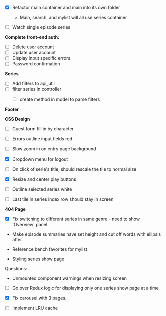 - [X] Refactor main container and main into its own folder
  - Main, search, and mylist will all use series container

- [ ] Watch single episode series

**Complete front-end auth:**
- [ ] Delete user account
- [ ] Update user account
- [ ] Display input specific errors.
- [ ] Password confirmation

**Series**
- [ ] Add filters to api_util
- [ ] filter series in controller
  - [ ] create method in model to parse filters


**Footer**

**CSS Design**
- [ ] Guest form fill in by character
- [ ] Errors outline input fields red
- [ ] Slow zoom in on entry page background
- [X] Dropdown menu for logout
- [ ] On click of serie's title, should rescale the tile to normal size
- [X] Resize and center play buttons
- [ ] Outline selected series white
- [ ] Last tile in series index row should stay in screen


**404 Page**

- [X] Fix switching to different series in same genre - need to show 'Overview' panel

- Make episode summaries have set height and cut off words with ellipsis after.

- Reference bench favorites for mylist

- Styling series show page

Questions:
- Unmounted component warnings when resizing screen

- [ ] Go over Redux logic for displaying only one series show page at a time


- [x] Fix carousel with 3 pages.

- [ ] Implement LRU cache
